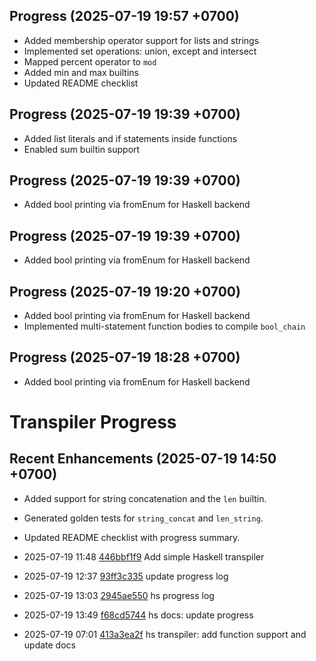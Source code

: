 ## Progress (2025-07-19 19:57 +0700)
- Added membership operator support for lists and strings
- Implemented set operations: union, except and intersect
- Mapped percent operator to `mod`
- Added min and max builtins
- Updated README checklist

## Progress (2025-07-19 19:39 +0700)
- Added list literals and if statements inside functions
- Enabled sum builtin support

## Progress (2025-07-19 19:39 +0700)
- Added bool printing via fromEnum for Haskell backend

## Progress (2025-07-19 19:39 +0700)
- Added bool printing via fromEnum for Haskell backend

## Progress (2025-07-19 19:20 +0700)
- Added bool printing via fromEnum for Haskell backend
- Implemented multi-statement function bodies to compile `bool_chain`

## Progress (2025-07-19 18:28 +0700)
- Added bool printing via fromEnum for Haskell backend

# Transpiler Progress

## Recent Enhancements (2025-07-19 14:50 +0700)
- Added support for string concatenation and the `len` builtin.
- Generated golden tests for `string_concat` and `len_string`.
- Updated README checklist with progress summary.

- 2025-07-19 11:48  [446bbf1f9](https://example.com/commit/446bbf1f9) Add simple Haskell transpiler
- 2025-07-19 12:37  [93ff3c335](https://example.com/commit/93ff3c335) update progress log
- 2025-07-19 13:03  [2945ae550](https://example.com/commit/2945ae550) hs progress log
- 2025-07-19 13:49  [f68cd5744](https://example.com/commit/f68cd5744) hs docs: update progress
- 2025-07-19 07:01  [413a3ea2f](https://example.com/commit/413a3ea2f) hs transpiler: add function support and update docs
